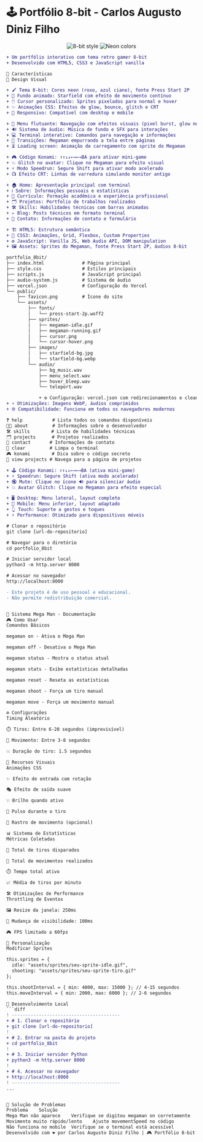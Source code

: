 # 🕹️ Portfólio 8-bit - Carlos Augusto Diniz Filho

<p align="center">
  <img src="https://img.shields.io/badge/STYLE-8BIT-00ff00?style=for-the-badge" alt="8-bit style">
  <img src="https://img.shields.io/badge/COLOR-NEON-ff00ff?style=for-the-badge" alt="Neon colors">
</p>

````diff
+ Um portfólio interativo com tema retro gamer 8-bit
+ Desenvolvido com HTML5, CSS3 e JavaScript vanilla

🌟 Características
🎨 Design Visual

+ 🖌️ Tema 8-bit: Cores neon (roxo, azul ciano), fonte Press Start 2P
+ 🌌 Fundo animado: Starfield com efeito de movimento contínuo
+ 🖱️ Cursor personalizado: Sprites pixelados para normal e hover
+ ✨ Animações CSS: Efeitos de glow, bounce, glitch e CRT
+ 📱 Responsivo: Compatível com desktop e mobile

+ 🍔 Menu flutuante: Navegação com efeitos visuais (pixel burst, glow neon)
+ 🔊 Sistema de áudio: Música de fundo e SFX para interações
+ 💻 Terminal interativo: Comandos para navegação e informações
+ 🤖 Transições: Megaman empurrando a tela entre páginas
+ ⏳ Loading screen: Animação de carregamento com sprite do Megaman

+ 🎮 Código Konami: ↑↑↓↓←→←→BA para ativar mini-game
+ 💥 Glitch no avatar: Clique no Megaman para efeito visual
+ ⚡ Modo Speedrun: Segure Shift para ativar modo acelerado
+ 📺 Efeito CRT: Linhas de varredura simulando monitor antigo

+ 🏠 Home: Apresentação principal com terminal
+ ℹ️ Sobre: Informações pessoais e estatísticas
+ 📄 Currículo: Formação acadêmica e experiência profissional
+ 🗂️ Projetos: Portfolio de trabalhos realizados
+ 🛠️ Skills: Habilidades técnicas com barras animadas
+ ✍️ Blog: Posts técnicos em formato terminal
+ 📧 Contato: Informações de contato e formulário

+ 🏗️ HTML5: Estrutura semântica
+ 🎨 CSS3: Animações, Grid, Flexbox, Custom Properties
+ ⚙️ JavaScript: Vanilla JS, Web Audio API, DOM manipulation
+ 🖼️ Assets: Sprites do Megaman, fonte Press Start 2P, áudios 8-bit

portfolio_8bit/
├── index.html              # Página principal
├── style.css               # Estilos principais
├── scripts.js              # JavaScript principal
├── audio-system.js         # Sistema de áudio
├── vercel.json             # Configuração do Vercel
└── public/
    ├── favicon.png         # Ícone do site
    └── assets/
        ├── fonts/
        │   └── press-start-2p.woff2
        ├── sprites/
        │   ├── megaman-idle.gif
        │   ├── megaman-running.gif
        │   ├── cursor.png
        │   └── cursor-hover.png
        ├── images/
        │   ├── starfield-bg.jpg
        │   └── starfield-bg.webp
        └── audio/
            ├── bg_music.wav
            ├── menu_select.wav
            ├── hover_bleep.wav
            └── teleport.wav

            + ⚙️ Configuração: vercel.json com redirecionamentos e cleanUrls
+ ⚡ Otimizações: Imagens WebP, áudios comprimidos
+ 🌐 Compatibilidade: Funciona em todos os navegadores modernos

❓ help           # Lista todos os comandos disponíveis
👨‍💻 about         # Informações sobre o desenvolvedor
🛠️ skills        # Lista de habilidades técnicas
🗂️ projects      # Projetos realizados
📧 contact       # Informações de contato
🧹 clear         # Limpa o terminal
🎮 konami        # Dica sobre o código secreto
👀 view projects # Navega para a página de projetos

+ 🕹️ Código Konami: ↑↑↓↓←→←→BA (ativa mini-game)
+ ⚡ Speedrun: Segure Shift (ativa modo acelerado)
+ 🔇 Mute: Clique no ícone 🔊 para silenciar áudio
+ 💥 Avatar Glitch: Clique no Megaman para efeito especial

+ 🖥️ Desktop: Menu lateral, layout completo
+ 📱 Mobile: Menu inferior, layout adaptado
+ 👆 Touch: Suporte a gestos e toques
+ ⚡ Performance: Otimizado para dispositivos móveis

# Clonar o repositório
git clone [url-do-repositorio]

# Navegar para o diretório
cd portfolio_8bit

# Iniciar servidor local
python3 -m http.server 8000

# Acessar no navegador
http://localhost:8000

- Este projeto é de uso pessoal e educacional.
- Não permite redistribuição comercial.


🤖 Sistema Mega Man - Documentação
🎮 Como Usar
Comandos Básicos

megaman on - Ativa o Mega Man

megaman off - Desativa o Mega Man

megaman status - Mostra o status atual

megaman stats - Exibe estatísticas detalhadas

megaman reset - Reseta as estatísticas

megaman shoot - Força um tiro manual

megaman move - Força um movimento manual

⚙️ Configurações
Timing Aleatório

⏱️ Tiros: Entre 6-20 segundos (imprevisível)

🏃 Movimento: Entre 3-8 segundos

💥 Duração do tiro: 1.5 segundos

🎨 Recursos Visuais
Animações CSS

✨ Efeito de entrada com rotação

🎭 Efeito de saída suave

💡 Brilho quando ativo

💓 Pulso durante o tiro

🚀 Rastro de movimento (opcional)

📊 Sistema de Estatísticas
Métricas Coletadas

🔫 Total de tiros disparados

🏃 Total de movimentos realizados

⏱️ Tempo total ativo

📈 Média de tiros por minuto

🛠️ Otimizações de Performance
Throttling de Eventos

🖼️ Resize da janela: 250ms

👀 Mudança de visibilidade: 100ms

🎮 FPS limitado a 60fps

🎨 Personalização
Modificar Sprites

this.sprites = {
  idle: "assets/sprites/seu-sprite-idle.gif",
  shooting: "assets/sprites/seu-sprite-tiro.gif"
};

this.shootInterval = { min: 4000, max: 15000 }; // 4-15 segundos
this.moveInterval = { min: 2000, max: 6000 }; // 2-6 segundos

🔧 Desenvolvimento Local
```diff
! ----------------------------------------
+ # 1. Clonar o repositório
+ git clone [url-do-repositorio]
!
+ # 2. Entrar na pasta do projeto
+ cd portfolio_8bit
!
+ # 3. Iniciar servidor Python
+ python3 -m http.server 8000
!
+ # 4. Acessar no navegador
+ http://localhost:8000
! ----------------------------------------
...


🐛 Solução de Problemas
Problema	Solução
Mega Man não aparece	Verifique se digitou megaman on corretamente
Movimento muito rápido/lento	Ajuste movementSpeed no código
Não funciona no mobile	Verifique se o terminal está acessível
Desenvolvido com ❤️ por Carlos Augusto Diniz Filho | 🎮 Portfólio 8-bit | 2025    whatszap 91 88199828

````
